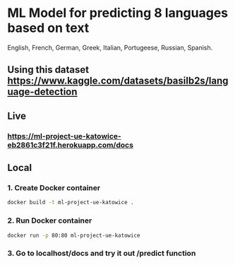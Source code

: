 # ML Model for predicting 8 languages based on text
English, French, German, Greek, Italian, Portugeese, Russian, Spanish.

## Using this dataset https://www.kaggle.com/datasets/basilb2s/language-detection

## Live
### https://ml-project-ue-katowice-eb2861c3f21f.herokuapp.com/docs

## Local
### 1. Create Docker container

```bash
docker build -t ml-project-ue-katowice .

```

### 2. Run Docker container

```bash
docker run -p 80:80 ml-project-ue-katowice

```

### 3. Go to localhost/docs and try it out /predict function 
